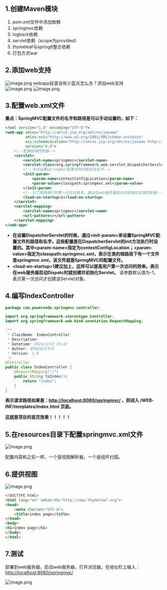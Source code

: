 ## 1.创建Maven模块

1. pom.xml文件中添加依赖
2. springmvc依赖
3. logback依赖
4. servlet依赖（scope为provided）
5. thymeleaf与spring6整合依赖
6. 打包方式war


## 2.添加web支持
![image.png](https://cdn.nlark.com/yuque/0/2024/png/21376908/1710315550290-18c819de-15fb-4653-a242-8ac1c8d1255d.png#averageHue=%23eef1f8&clientId=u0dd2e7db-835e-4&from=paste&height=198&id=u1bc1a1cd&originHeight=198&originWidth=219&originalType=binary&ratio=1&rotation=0&showTitle=false&size=9851&status=done&style=shadow&taskId=u9ae36ed0-8799-403a-843d-6ea0c0f28a6&title=&width=219)
webapp目录没有小蓝点怎么办？添加web支持    
![image.png](https://cdn.nlark.com/yuque/0/2024/png/21376908/1710315591600-e1e8f89d-9731-40ee-b601-04c8b2923258.png#averageHue=%23b2cec4&clientId=u0dd2e7db-835e-4&from=paste&height=373&id=u6dc66d24&originHeight=373&originWidth=369&originalType=binary&ratio=1&rotation=0&showTitle=false&size=33616&status=done&style=shadow&taskId=u8345e6f1-5eb2-4184-bb3b-37bceb8ac17&title=&width=369)
![image.png](https://cdn.nlark.com/yuque/0/2024/png/21376908/1710315690201-7d425088-0775-4e64-97a3-e33c09374add.png#averageHue=%23f4f5f9&clientId=u0dd2e7db-835e-4&from=paste&height=590&id=u16041e99&originHeight=590&originWidth=1359&originalType=binary&ratio=1&rotation=0&showTitle=false&size=44597&status=done&style=shadow&taskId=u685dcb7d-f2e7-4a7b-a636-3807141b073&title=&width=1359)


## 3.配置web.xml文件
**重点：SpringMVC配置文件的名字和路径是可以手动设置的，如下：**
```xml
<?xml version="1.0" encoding="UTF-8"?>
<web-app xmlns="http://xmlns.jcp.org/xml/ns/javaee"
         xmlns:xsi="http://www.w3.org/2001/XMLSchema-instance"
         xsi:schemaLocation="http://xmlns.jcp.org/xml/ns/javaee http://xmlns.jcp.org/xml/ns/javaee/web-app_4_0.xsd"
         version="4.0">
    <!--配置前端控制器-->
    <servlet>
        <servlet-name>springmvc</servlet-name>
        <servlet-class>org.springframework.web.servlet.DispatcherServlet</servlet-class>
        <!--手动设置springmvc配置文件的路径及名字-->
        <init-param>
            <param-name>contextConfigLocation</param-name>
            <param-value>classpath:springmvc.xml</param-value>
        </init-param>
        <!--为了提高用户的第一次访问效率，建议在web服务器启动时初始化前端控制器-->
        <load-on-startup>1</load-on-startup>
    </servlet>
    <servlet-mapping>
        <servlet-name>springmvc</servlet-name>
        <url-pattern>/</url-pattern>
    </servlet-mapping>
</web-app>
```
* **在设置DispatcherServlet的时候，通过\<init-param>来设置SpringMVC配置文件的路径和名字。这些配置是在DispatcherServlet的init方法执行时设置的。其中\<param-name>指定为contextConfigLocation；\<param-value>指定为classpath:springmvc.xml，表示在类的根路径下有一个文件是springmvc.xml，该文件就是SpringMVC的配置文件。**
* **\<load-on-startup>1</load-on-startup>建议加上，这样可以提高用户第一次访问的效率。表示在web服务器启动Dispatc时就创建并初始化Servlet。** 该参数默认值为-1，表示第一次访问才创建该Servlet对象。


## 4.编写IndexController
```java
package com.powernode.springmvc.controller;

import org.springframework.stereotype.Controller;
import org.springframework.web.bind.annotation.RequestMapping;

/**
 * ClassName: IndexController
 * Description:
 * Datetime: 2024/3/13 15:47
 * Author: 老杜@动力节点
 * Version: 1.0
 */
@Controller
public class IndexController {
    @RequestMapping("/")
    public String toIndex(){
        return "index";
    }
}
```
**表示请求路径如果是：[http://localhost:8080/springmvc/](http://localhost:8080/springmvc/) ，则进入 /WEB-INF/templates/index.html 页面。**

**这就是项目的首页效果！！！！！**


## 5.在resources目录下配置springmvc.xml文件
![image.png](https://cdn.nlark.com/yuque/0/2024/png/21376908/1710316235461-25d719f5-5b8f-4600-922a-8568d9cd63dc.png#averageHue=%23f0f3f8&clientId=u0dd2e7db-835e-4&from=paste&height=315&id=u6e0a9fe3&originHeight=315&originWidth=366&originalType=binary&ratio=1&rotation=0&showTitle=false&size=21866&status=done&style=shadow&taskId=ubf2c7ec6-0ca1-437f-9ab5-941d3f16c50&title=&width=366)

配置内容和之前一样，一个是视图解析器，一个是组件扫描。


## 6.提供视图
![image.png](https://cdn.nlark.com/yuque/0/2024/png/21376908/1710316353838-aac1cd57-12e3-47e4-8b73-2ea2a07a0954.png#averageHue=%23eef0f4&clientId=u0dd2e7db-835e-4&from=paste&height=128&id=u9a159361&originHeight=128&originWidth=289&originalType=binary&ratio=1&rotation=0&showTitle=false&size=7935&status=done&style=shadow&taskId=uaf3f4b6a-fb23-4ec5-8294-00978351f60&title=&width=289)
```html
<!DOCTYPE html>
<html lang="en" xmlns:th="http://www.thymeleaf.org">
<head>
    <meta charset="UTF-8">
    <title>index page</title>
</head>
<body>
<h1>index page</h1>
</body>
</html>
```

## 7.测试
部署到web服务器，启动web服务器，打开浏览器，在地址栏上输入：[http://localhost:8080/springmvc/](http://localhost:8080/springmvc/)

![image.png](https://cdn.nlark.com/yuque/0/2024/png/21376908/1710317491301-4104920d-3537-40d1-b950-2ad1f3398a2d.png#averageHue=%23f7f7f6&clientId=u0dd2e7db-835e-4&from=paste&height=170&id=uc8b7b484&originHeight=170&originWidth=421&originalType=binary&ratio=1&rotation=0&showTitle=false&size=8615&status=done&style=shadow&taskId=u9896bf63-92fb-4dd5-9584-0cbffeb8277&title=&width=421)
